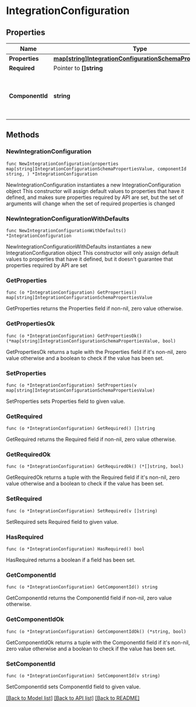 # IntegrationConfiguration

## Properties

Name | Type | Description | Notes
------------ | ------------- | ------------- | -------------
**Properties** | [**map[string]IntegrationConfigurationSchemaPropertiesValue**](IntegrationConfigurationSchemaPropertiesValue.md) |  | 
**Required** | Pointer to **[]string** |  | [optional] 
**ComponentId** | **string** | ID of the ContentKit component defined in the integration | 

## Methods

### NewIntegrationConfiguration

`func NewIntegrationConfiguration(properties map[string]IntegrationConfigurationSchemaPropertiesValue, componentId string, ) *IntegrationConfiguration`

NewIntegrationConfiguration instantiates a new IntegrationConfiguration object
This constructor will assign default values to properties that have it defined,
and makes sure properties required by API are set, but the set of arguments
will change when the set of required properties is changed

### NewIntegrationConfigurationWithDefaults

`func NewIntegrationConfigurationWithDefaults() *IntegrationConfiguration`

NewIntegrationConfigurationWithDefaults instantiates a new IntegrationConfiguration object
This constructor will only assign default values to properties that have it defined,
but it doesn't guarantee that properties required by API are set

### GetProperties

`func (o *IntegrationConfiguration) GetProperties() map[string]IntegrationConfigurationSchemaPropertiesValue`

GetProperties returns the Properties field if non-nil, zero value otherwise.

### GetPropertiesOk

`func (o *IntegrationConfiguration) GetPropertiesOk() (*map[string]IntegrationConfigurationSchemaPropertiesValue, bool)`

GetPropertiesOk returns a tuple with the Properties field if it's non-nil, zero value otherwise
and a boolean to check if the value has been set.

### SetProperties

`func (o *IntegrationConfiguration) SetProperties(v map[string]IntegrationConfigurationSchemaPropertiesValue)`

SetProperties sets Properties field to given value.


### GetRequired

`func (o *IntegrationConfiguration) GetRequired() []string`

GetRequired returns the Required field if non-nil, zero value otherwise.

### GetRequiredOk

`func (o *IntegrationConfiguration) GetRequiredOk() (*[]string, bool)`

GetRequiredOk returns a tuple with the Required field if it's non-nil, zero value otherwise
and a boolean to check if the value has been set.

### SetRequired

`func (o *IntegrationConfiguration) SetRequired(v []string)`

SetRequired sets Required field to given value.

### HasRequired

`func (o *IntegrationConfiguration) HasRequired() bool`

HasRequired returns a boolean if a field has been set.

### GetComponentId

`func (o *IntegrationConfiguration) GetComponentId() string`

GetComponentId returns the ComponentId field if non-nil, zero value otherwise.

### GetComponentIdOk

`func (o *IntegrationConfiguration) GetComponentIdOk() (*string, bool)`

GetComponentIdOk returns a tuple with the ComponentId field if it's non-nil, zero value otherwise
and a boolean to check if the value has been set.

### SetComponentId

`func (o *IntegrationConfiguration) SetComponentId(v string)`

SetComponentId sets ComponentId field to given value.



[[Back to Model list]](../README.md#documentation-for-models) [[Back to API list]](../README.md#documentation-for-api-endpoints) [[Back to README]](../README.md)


